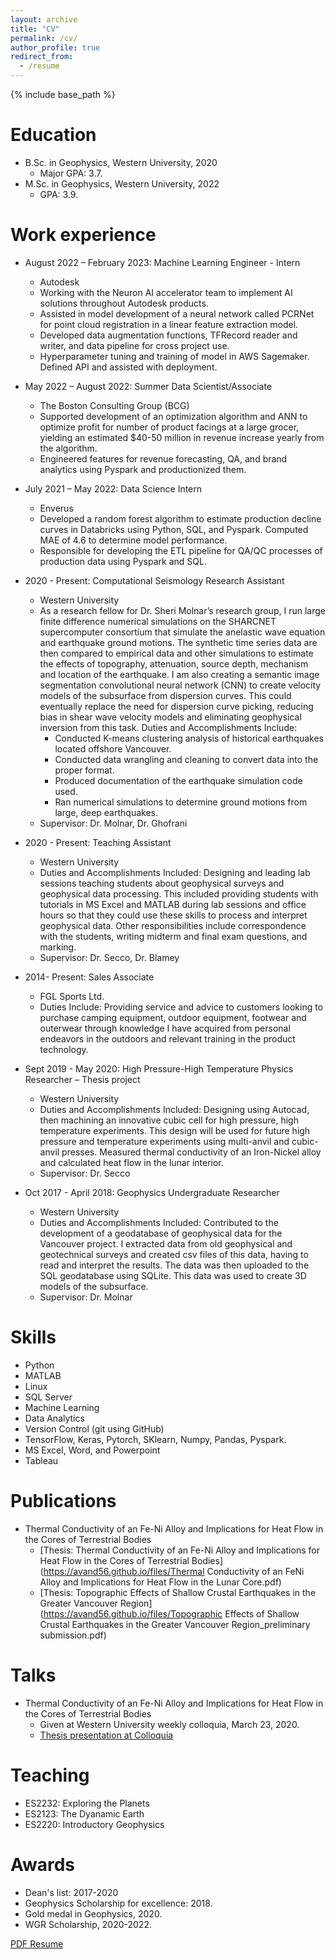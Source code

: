 ```yaml
---
layout: archive
title: "CV"
permalink: /cv/
author_profile: true
redirect_from:
  - /resume
---
```


{% include base_path %}

Education
======
* B.Sc. in Geophysics, Western University, 2020
  * Major GPA: 3.7.
* M.Sc. in Geophysics, Western University, 2022 
  * GPA: 3.9.


Work experience
======
* August 2022 – February 2023: Machine Learning Engineer - Intern
  * Autodesk 
  * Working with the Neuron AI accelerator team to implement AI solutions throughout Autodesk products. 
  * Assisted in model development of a neural network called PCRNet for point cloud registration in a linear feature extraction model.
  * Developed data augmentation functions, TFRecord reader and writer, and data pipeline for cross project use.
  * Hyperparameter tuning and training of model in AWS Sagemaker. Defined API and assisted with deployment.


* May 2022 – August 2022: Summer Data Scientist/Associate
  * The Boston Consulting Group (BCG)
  * Supported development of an optimization algorithm and ANN to optimize profit for number of product facings at a large grocer, yielding an estimated $40-50 million in revenue increase yearly from the algorithm.
  * Engineered features for revenue forecasting, QA, and brand analytics using Pyspark and productionized them.

* July 2021 – May 2022: Data Science Intern
  * Enverus 
  * Developed a random forest algorithm to estimate production decline curves in Databricks using Python, SQL, and Pyspark. Computed MAE of 4.6 to determine model performance.
  * Responsible for developing the ETL pipeline for QA/QC processes of production data using Pyspark and SQL.


* 2020 - Present: Computational Seismology Research Assistant
  * Western University
  * As a research fellow for Dr. Sheri Molnar’s research group, I run large finite difference numerical simulations on the SHARCNET supercomputer consortium that simulate the anelastic wave equation and earthquake ground motions. The synthetic time series data are then compared to empirical data and other simulations to estimate the effects of topography, attenuation, source depth, mechanism and location of the earthquake.
I am also creating a semantic image segmentation convolutional neural network (CNN) to create velocity models of the subsurface from dispersion curves. This could eventually replace the need for dispersion curve picking, reducing bias in shear wave velocity models and eliminating geophysical inversion from this task.
Duties and Accomplishments Include:
    * Conducted K-means clustering analysis of historical earthquakes located offshore Vancouver.
    * Conducted data wrangling and cleaning to convert data into the proper format.
    * Produced documentation of the earthquake simulation code used.
    * Ran numerical simulations to determine ground motions from large, deep earthquakes.
  * Supervisor: Dr. Molnar, Dr. Ghofrani


* 2020 - Present: Teaching Assistant
  * Western University
  * Duties and Accomplishments Included: Designing and leading lab sessions teaching students about geophysical surveys and geophysical data processing. This included providing students with tutorials in MS Excel and MATLAB during lab sessions and office hours so that they could use these skills to process and interpret geophysical data. Other responsibilities include correspondence with the students, writing midterm and final exam questions, and marking.
  * Supervisor: Dr. Secco, Dr. Blamey
  
  
* 2014- Present: Sales Associate
  * FGL Sports Ltd.
  * Duties Include: Providing service and advice to customers looking to purchase camping equipment, outdoor equipment, footwear and outerwear through knowledge I have acquired from personal endeavors in the outdoors and relevant training in the product technology. 


* Sept 2019 - May 2020: High Pressure-High Temperature Physics Researcher – Thesis project	
  * Western University
  * Duties and Accomplishments Included: Designing using Autocad, then machining an innovative cubic cell for high pressure, high temperature experiments. This design will be used for future high pressure and temperature experiments using multi-anvil and cubic-anvil presses. Measured thermal conductivity of an Iron-Nickel alloy and calculated heat flow in the lunar interior.
  * Supervisor: Dr. Secco


* Oct 2017 - April 2018: Geophysics Undergraduate Researcher
  * Western University
  * Duties and Accomplishments Included: Contributed to the development of a geodatabase of geophysical data for the Vancouver project. I extracted data from old geophysical and geotechnical surveys and created csv files of this data, having to read and interpret the results. The data was then uploaded to the SQL geodatabase using SQLite. This data was used to create 3D models of the subsurface.
  * Supervisor: Dr. Molnar
  
  
Skills
======
* Python
* MATLAB
* Linux
* SQL Server
* Machine Learning
* Data Analytics
* Version Control (git using GitHub)
* TensorFlow, Keras, Pytorch, SKlearn, Numpy, Pandas, Pyspark.
* MS Excel, Word, and Powerpoint
* Tableau


Publications
======
* Thermal Conductivity of an Fe-Ni Alloy and Implications for Heat Flow in the Cores of Terrestrial Bodies
  * [Thesis: Thermal Conductivity of an Fe-Ni Alloy and Implications for Heat Flow in the Cores of Terrestrial Bodies](https://avand56.github.io/files/Thermal Conductivity of an FeNi Alloy and Implications for Heat Flow in the Lunar Core.pdf)
  * [Thesis: Topographic Effects of Shallow Crustal Earthquakes in the Greater Vancouver Region](https://avand56.github.io/files/Topographic Effects of Shallow Crustal Earthquakes in the Greater Vancouver Region_preliminary submission.pdf)

  
Talks
======
* Thermal Conductivity of an Fe-Ni Alloy and Implications for Heat Flow in the Cores of Terrestrial Bodies
  * Given at Western University weekly colloquia, March 23, 2020.
  * [Thesis presentation at Colloquia](https://github.com/avand56/avand56.github.io/files/6362520/Thesis.presentation.-.Alex.Vanderhoeff.pptx)
  

Teaching
======
* ES2232: Exploring the Planets
* ES2123: The Dyanamic Earth
* ES2220: Introductory Geophysics
  
  
Awards
======
* Dean's list: 2017-2020
* Geophysics Scholarship for excellence: 2018.
* Gold medal in Geophysics, 2020.
* WGR Scholarship, 2020-2022.

[PDF Resume](http://avand56.github.io/files/Vanderhoeff_Resume.pdf)
